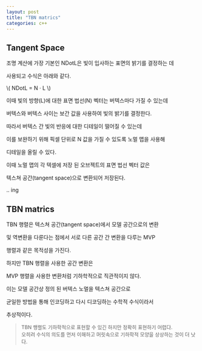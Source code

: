 ```yaml
---
layout: post
title: "TBN matrics"
categories: c++
---
```


## Tangent Space

조명 계산에 가장 기본인 NDotL은 빛이 입사하는 표면의 밝기를 결정하는 데 

사용되고 수식은 아래와 같다.

\\( NDotL = N · L \\)

이때 빛의 방향(L)에 대한 표면 법선(N) 벡터는 버텍스마다 가질 수 있는데

버텍스와 버텍스 사이는 보간 값을 사용하여 빛의 밝기를 결정한다.

따라서 버텍스 간 빛의 반응에 대한 디테일이 떨어질 수 있는데 

이를 보완하기 위해 픽셀 단위로 N 값을 가질 수 있도록 노멀 맵을 사용해

디테일을 올릴 수 있다.

이때 노멀 맵의 각 텍셀에 저장 된 오브젝트의 표면 법선 벡터 값은 

텍스쳐 공간(tangent space)으로 변환되어 저장된다.

.. ing


## TBN matrics

TBN 행렬은 텍스쳐 공간(tangent space)에서 모델 공간으로의 변환 

및 역변환을 다룬다는 점에서 서로 다른 공간 간 변환을 다루는 MVP 

행렬과 같은 목적성을 가진다.

<!-- begin_excerpt -->

하지만 TBN 행렬을 사용한 공간 변환은

MVP 행렬을 사용한 변환처럼 기하학적으로 직관적이지 않다.

<!-- end_excerpt -->

이는 모델 공간상 정의 된 버텍스 노멀을 텍스쳐 공간으로

균일한 방법을 통해 인코딩하고 다시 디코딩하는 수학적 수식이라서

추상적이다.

> <font size="2"> 
> TBN 행렬도 기하학적으로 표현할 수 있긴 하지만 정확히 표현하기 어렵다. <br>
> 오히려 수식의 의도를 먼저 이해하고 머릿속으로 기하학적 모양을 상상하는 것이 더 낫다.
> </font>